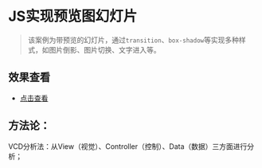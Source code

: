 JS实现预览图幻灯片
===============
> 该案例为带预览的幻灯片，通过`transition`、`box-shadow`等实现多种样式，如图片倒影、图片切换、文字进入等。

## 效果查看
* [点击查看](https://fishnon.github.io/js-tools/lantern-slide/index.html)

## 方法论：
VCD分析法：从View（视觉）、Controller（控制）、Data（数据）三方面进行分析；

